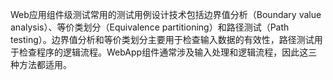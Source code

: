 Web应用组件级测试常用的测试用例设计技术包括边界值分析（Boundary value analysis）、等价类划分（Equivalence partitioning）和路径测试（Path testing）。边界值分析和等价类划分主要用于检查输入数据的有效性，路径测试用于检查程序的逻辑流程。WebApp组件通常涉及输入处理和逻辑流程，因此这三种方法都适用。